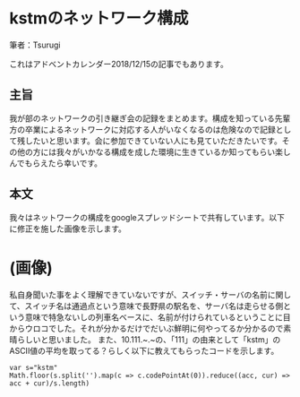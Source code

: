 # kstmのネットワーク構成

筆者：Tsurugi

これはアドベントカレンダー2018/12/15の記事でもあります。

## 主旨

我が部のネットワークの引き継ぎ会の記録をまとめます。構成を知っている先輩方の卒業によるネットワークに対応する人がいなくなるのは危険なので記録として残したいと思います。会に参加できていない人にも見ていただきたいです。その他の方には我々がいかなる構成を成した環境に生きているか知ってもらい楽しんでもらえたら幸いです。

## 本文

我々はネットワークの構成をgoogleスプレッドシートで共有しています。以下に修正を施した画像を示します。

# (画像)

私自身聞いた事をよく理解できていないですが、スイッチ・サーバの名前に関して、スイッチ名は通過点という意味で長野県の駅名を、サーバ名は走らせる側という意味で特急ないしの列車名ベースに、名前が付けられているということに目からウロコでした。それが分かるだけでだいぶ鮮明に何やってるか分かるので素晴らしいと思いました。
また、10.111.~.~の、「111」の由来として「kstm」のASCII値の平均を取ってる？らしく以下に教えてもらったコードを示します。
```
var s="kstm"
Math.floor(s.split('').map(c => c.codePointAt(0)).reduce((acc, cur) => acc + cur)/s.length)
```





